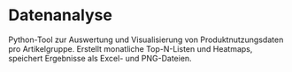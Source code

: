# Datenanalyse
Python-Tool zur Auswertung und Visualisierung von Produktnutzungsdaten pro Artikelgruppe. Erstellt monatliche Top-N-Listen und Heatmaps, speichert Ergebnisse als Excel- und PNG-Dateien.
